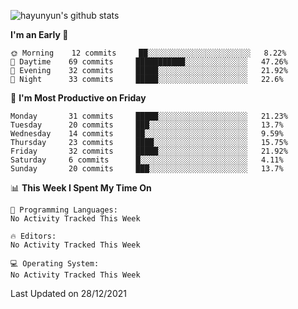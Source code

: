 
![hayunyun's github stats](https://github-readme-stats.vercel.app/api?username=hayunyun&show_icons=true)


<!--START_SECTION:waka-->
**I'm an Early 🐤** 

```text
🌞 Morning    12 commits     ██░░░░░░░░░░░░░░░░░░░░░░░   8.22% 
🌆 Daytime    69 commits     ███████████░░░░░░░░░░░░░░   47.26% 
🌃 Evening    32 commits     █████░░░░░░░░░░░░░░░░░░░░   21.92% 
🌙 Night      33 commits     █████░░░░░░░░░░░░░░░░░░░░   22.6%

```
📅 **I'm Most Productive on Friday** 

```text
Monday       31 commits     █████░░░░░░░░░░░░░░░░░░░░   21.23% 
Tuesday      20 commits     ███░░░░░░░░░░░░░░░░░░░░░░   13.7% 
Wednesday    14 commits     ██░░░░░░░░░░░░░░░░░░░░░░░   9.59% 
Thursday     23 commits     ████░░░░░░░░░░░░░░░░░░░░░   15.75% 
Friday       32 commits     █████░░░░░░░░░░░░░░░░░░░░   21.92% 
Saturday     6 commits      █░░░░░░░░░░░░░░░░░░░░░░░░   4.11% 
Sunday       20 commits     ███░░░░░░░░░░░░░░░░░░░░░░   13.7%

```


📊 **This Week I Spent My Time On** 

```text
💬 Programming Languages: 
No Activity Tracked This Week

🔥 Editors: 
No Activity Tracked This Week

💻 Operating System: 
No Activity Tracked This Week

```


 Last Updated on 28/12/2021
<!--END_SECTION:waka-->

<!--
**hayunyun/hayunyun** is a ✨ _special_ ✨ repository because its `README.md` (this file) appears on your GitHub profile.

Here are some ideas to get you started:

- 🔭 I’m currently working on ...
- 🌱 I’m currently learning ...
- 👯 I’m looking to collaborate on ...
- 🤔 I’m looking for help with ...
- 💬 Ask me about ...
- 📫 How to reach me: ...
- 😄 Pronouns: ...
- ⚡ Fun fact: ...
-->
